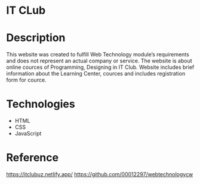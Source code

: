 # IT CLub

# Description
This website was created to fulfill Web Technology module’s
requirements and does not represent an actual company or service. The website is about online cources of Programming, Designing in IT Club. Website includes brief information about the Learning Center, cources and includes registration form for cource.

# Technologies
- HTML
- CSS
- JavaScript

# Reference
https://itclubuz.netlify.app/
https://github.com/00012297/webtechnologycw
